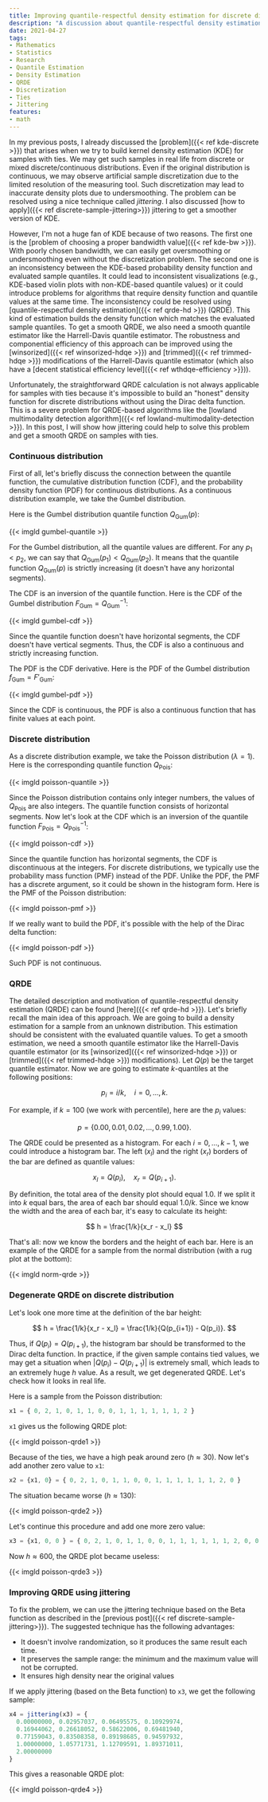 ```yaml
---
title: Improving quantile-respectful density estimation for discrete distributions using jittering
description: "A discussion about quantile-respectful density estimation problems for distributions with discrete features"
date: 2021-04-27
tags:
- Mathematics
- Statistics
- Research
- Quantile Estimation
- Density Estimation
- QRDE
- Discretization
- Ties
- Jittering
features:
- math
---
```


In my previous posts, I already discussed the [problem]({{< ref kde-discrete >}}) that arises
  when we try to build kernel density estimation (KDE) for samples with ties.
We may get such samples in real life from discrete or mixed discrete/continuous distributions.
Even if the original distribution is continuous,
  we may observe artificial sample discretization due to the limited resolution of the measuring tool.
Such discretization may lead to inaccurate density plots due to undersmoothing.
The problem can be resolved using a nice technique called *jittering*.
I also discussed [how to apply]({{< ref discrete-sample-jittering>}}) jittering to get a smoother version of KDE.

However, I'm not a huge fan of KDE because of two reasons.
The first one is the [problem of choosing a proper bandwidth value]({{< ref kde-bw >}}).
With poorly chosen bandwidth, we can easily get oversmoothing or undersmoothing even without the discretization problem.
The second one is an inconsistency between the KDE-based probability density function and evaluated sample quantiles.
It could lead to inconsistent visualizations (e.g., KDE-based violin plots with non-KDE-based quantile values)
  or it could introduce problems for algorithms that require density function and quantile values at the same time.
The inconsistency could be resolved using [quantile-respectful density estimation]({{< ref qrde-hd >}}) (QRDE).
This kind of estimation builds the density function which matches the evaluated sample quantiles.
To get a smooth QRDE, we also need a smooth quantile estimator like the Harrell-Davis quantile estimator.
The robustness and componential efficiency of this approach can be improved using
  the [winsorized]({{< ref winsorized-hdqe >}}) and [trimmed]({{< ref trimmed-hdqe >}})
  modifications of the Harrell-Davis quantile estimator
  (which also have a [decent statistical efficiency level]({{< ref wthdqe-efficiency >}})).

Unfortunately, the straightforward QRDE calculation is not always applicable for samples with ties
  because it's impossible to build an "honest" density function for discrete distributions
  without using the Dirac delta function.
This is a severe problem for QRDE-based algorithms like the
  [lowland multimodality detection algorithm]({{< ref lowland-multimodality-detection >}}).
In this post, I will show how jittering could help to solve this problem and get a smooth QRDE on samples with ties.

<!--more-->

### Continuous distribution

First of all, let's briefly discuss the connection between
  the quantile function,
  the cumulative distribution function (CDF),
  and the probability density function (PDF)
  for continuous distributions.
As a continuous distribution example, we take the Gumbel distribution.

Here is the Gumbel distribution quantile function $Q_{\textrm{Gum}}(p)$:

{{< imgld gumbel-quantile >}}

For the Gumbel distribution, all the quantile values are different.
For any $p_1 < p_2$, we can say that $Q_{\textrm{Gum}}(p_1) < Q_{\textrm{Gum}}(p_2)$.
It means that the quantile function $Q_{\textrm{Gum}}(p)$ is strictly increasing
  (it doesn't have any horizontal segments).

The CDF is an inversion of the quantile function.
Here is the CDF of the Gumbel distribution $F_{\textrm{Gum}} = Q^{-1}_{\textrm{Gum}}$:

{{< imgld gumbel-cdf >}}

Since the quantile function doesn't have horizontal segments,
  the CDF doesn't have vertical segments.
Thus, the CDF is also a continuous and strictly increasing function.

The PDF is the CDF derivative.
Here is the PDF of the Gumbel distribution $f_{\textrm{Gum}} = F'_{\textrm{Gum}}$:

{{< imgld gumbel-pdf >}}

Since the CDF is continuous, the PDF is also a continuous function that has finite values at each point.

### Discrete distribution

As a discrete distribution example, we take the Poisson distribution ($\lambda = 1$).
Here is the corresponding quantile function $Q_{\textrm{Pois}}$:

{{< imgld poisson-quantile >}}

Since the Poisson distribution contains only integer numbers, the values of $Q_{\textrm{Pois}}$ are also integers.
The quantile function consists of horizontal segments.
Now let's look at the CDF which is an inversion of the quantile function $F_{\textrm{Pois}} = Q^{-1}_{\textrm{Pois}}$:

{{< imgld poisson-cdf >}}

Since the quantile function has horizontal segments,
  the CDF is discontinuous at the integers.
For discrete distributions, we typically use the probability mass function (PMF) instead of the PDF.
Unlike the PDF, the PMF has a discrete argument, so it could be shown in the histogram form.
Here is the PMF of the Poisson distribution:

{{< imgld poisson-pmf >}}

If we really want to build the PDF, it's possible with the help of the Dirac delta function:

{{< imgld poisson-pdf >}}

Such PDF is not continuous.

### QRDE

The detailed description and motivation of quantile-respectful density estimation (QRDE)
  can be found [here]({{< ref qrde-hd >}}).
Let's briefly recall the main idea of this approach.
We are going to build a density estimation for a sample from an unknown distribution.
This estimation should be consistent with the evaluated quantile values.
To get a smooth estimation, we need a smooth quantile estimator like the Harrell-Davis quantile estimator
 (or its [winsorized]({{< ref winsorized-hdqe >}}) or [trimmed]({{< ref trimmed-hdqe >}}) modifications).
Let $Q(p)$ be the target quantile estimator.
Now we are going to estimate $k$-quantiles at the following positions:

$$
p_i = i / k, \quad i = 0, \ldots, k.
$$

For example, if $k = 100$ (we work with percentile), here are the $p_i$ values:

$$
p = \{ 0.00, 0.01, 0.02, \ldots, 0.99, 1.00 \}.
$$

The QRDE could be presented as a histogram.
For each $i = 0, \ldots, k - 1$, we could introduce a histogram bar.
The left ($x_l$) and the right ($x_r$) borders of the bar are defined as quantile values:

$$
x_l = Q(p_i), \quad x_r = Q(p_{i+1}).
$$

By definition, the total area of the density plot should equal $1.0$.
If we split it into $k$ equal bars, the area of each bar should equal $1.0 / k$.
Since we know the width and the area of each bar, it's easy to calculate its height:

$$
h = \frac{1/k}{x_r - x_l}
$$

That's all: now we know the borders and the height of each bar.
Here is an example of the QRDE for a sample from the normal distribution
  (with a rug plot at the bottom):

{{< imgld norm-qrde >}}

### Degenerate QRDE on discrete distribution

Let's look one more time at the definition of the bar height:

$$
h = \frac{1/k}{x_r - x_l} = \frac{1/k}{Q(p_{i+1}) - Q(p_i)}.
$$

Thus, if $Q(p_i) = Q(p_{i+1})$, the histogram bar should be transformed to the Dirac delta function.
In practice, if the given sample contains tied values,
  we may get a situation when $|Q(p_i) - Q(p_{i+1})|$ is extremely small,
  which leads to an extremely huge $h$ value.
As a result, we get degenerated QRDE.
Let's check how it looks in real life.

Here is a sample from the Poisson distribution:

```js
x1 = { 0, 2, 1, 0, 1, 1, 0, 0, 1, 1, 1, 1, 1, 1, 2 }
```

`x1` gives us the following QRDE plot:

{{< imgld poisson-qrde1 >}}

Because of the ties, we have a high peak around zero ($h \approx 30$).
Now let's add another zero value to `x1`:

```js
x2 = {x1, 0} = { 0, 2, 1, 0, 1, 1, 0, 0, 1, 1, 1, 1, 1, 1, 2, 0 }
```

The situation became worse ($h \approx 130$):

{{< imgld poisson-qrde2 >}}

Let's continue this procedure and add one more zero value:

```js
x3 = {x1, 0, 0 } = { 0, 2, 1, 0, 1, 1, 0, 0, 1, 1, 1, 1, 1, 1, 2, 0, 0 }
```

Now $h \approx 600$, the QRDE plot became useless:

{{< imgld poisson-qrde3 >}}

### Improving QRDE using jittering

To fix the problem, we can use the jittering technique based on the Beta function as described in the
  [previous post]({{< ref discrete-sample-jittering>}}).
The suggested technique has the following advantages:

* It doesn't involve randomization, so it produces the same result each time.
* It preserves the sample range: the minimum and the maximum value will not be corrupted.
* It ensures high density near the original values

If we apply jittering (based on the Beta function) to `x3`, we get the following sample:

```js
x4 = jittering(x3) = {
  0.00000000, 0.02957037, 0.06495575, 0.10929974, 
  0.16944062, 0.26618052, 0.58622006, 0.69481940,
  0.77159043, 0.83508358, 0.89198685, 0.94597932,
  1.00000000, 1.05771731, 1.12709591, 1.89371011,
  2.00000000
}
```

This gives a reasonable QRDE plot:

{{< imgld poisson-qrde4 >}}
